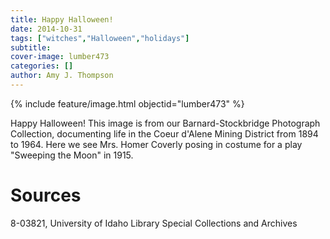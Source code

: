 ```yaml
---
title: Happy Halloween!
date: 2014-10-31
tags: ["witches","Halloween","holidays"]
subtitle: 
cover-image: lumber473
categories: []
author: Amy J. Thompson
---
```


{% include feature/image.html objectid="lumber473" %}

Happy Halloween!  This image is from our Barnard-Stockbridge Photograph Collection, documenting life in the Coeur d'Alene Mining District from 1894 to 1964.  Here we see Mrs. Homer Coverly posing in costume for a play "Sweeping the Moon" in 1915.

# Sources

8-03821, University of Idaho Library Special Collections and Archives